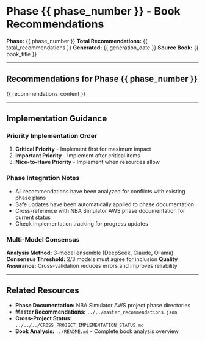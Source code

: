 # Phase {{ phase_number }} - Book Recommendations

**Phase:** {{ phase_number }}
**Total Recommendations:** {{ total_recommendations }}
**Generated:** {{ generation_date }}
**Source Book:** {{ book_title }}

---

## Recommendations for Phase {{ phase_number }}

{{ recommendations_content }}

---

## Implementation Guidance

### Priority Implementation Order

1. **Critical Priority** - Implement first for maximum impact
2. **Important Priority** - Implement after critical items
3. **Nice-to-Have Priority** - Implement when resources allow

### Phase Integration Notes

- All recommendations have been analyzed for conflicts with existing phase plans
- Safe updates have been automatically applied to phase documentation
- Cross-reference with NBA Simulator AWS phase documentation for current status
- Check implementation tracking for progress updates

### Multi-Model Consensus

**Analysis Method:** 3-model ensemble (DeepSeek, Claude, Ollama)
**Consensus Threshold:** 2/3 models must agree for inclusion
**Quality Assurance:** Cross-validation reduces errors and improves reliability

---

## Related Resources

- **Phase Documentation:** NBA Simulator AWS project phase directories
- **Master Recommendations:** `../../master_recommendations.json`
- **Cross-Project Status:** `../../../CROSS_PROJECT_IMPLEMENTATION_STATUS.md`
- **Book Analysis:** `../README.md` - Complete book analysis overview




